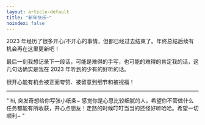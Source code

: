 ```yaml
---
layout: article-default
title: "新年快乐~"
noindex: false
---
```


2023 年经历了很多开心/不开心的事情，但都已经过去结束了。年终总结后续有机会再在这里更新吧！

最后一刻我想记录下一段话，可能是难得的手写，也可能的难得的肯定我的话，这几句话确实是我在 2023 年听到的少有的好听的话。

很开心能有机会被正面夸赞、被留意到细节和被祝福！

---

"
 hi,
 突发奇想给你写张小纸条~
 感觉你是心思比较细腻的人，希望你不管做什么任务都能有所收获，开心点朋友！走路的时候叮叮当当的还怪好听哈哈。希望一切顺利~
"